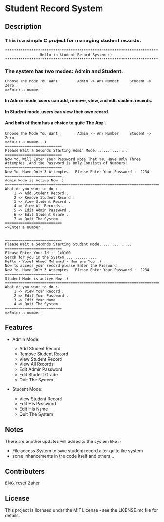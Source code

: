 # Student Record System

## Description
<h3>This is a simple C project for managing student records.</h3>

~~~
**********************************************************************
                Hello in Student Record System :)
**********************************************************************
~~~

<h3>The system has two modes: Admin and Student.</h3>

~~~
Choose The Mode You Want :       Admin -> Any Number     Student -> Zero
=>Enter a number:
~~~

<h4>In Admin mode, users can add, remove, view, and edit student records.</h4>
<h4>In Student mode, users can view their own record.</h4>
<h4>And both of them has a choice to quite The App .</h4>

~~~
Choose The Mode You Want :       Admin -> Any Number     Student -> Zero
=>Enter a number: 1
==========================
Please Wait a Seconds Starting Admin Mode...............
==========================
Now You Will Enter Your Password Note That You Have Only Three Attemptes ,And the Password is Only Consists of Numbers!
==========================
Now You Have Only 3 Attemptes   Please Enter Your Password :  1234
==========================
Admin Mode is Active Now :)
============================================================================================
What do you want to do :-
    1 => Add Student Record .
    2 => Remove Student Record .
    3 => View Student Record .
    4 => View All Records .
    5 => Edit Admin Password .
    6 => Edit Student Grade .
    7 => Quit The System .
==========================
=>Enter a number:


==========================
Please Wait a Seconds Starting Student Mode...............
==========================
Please Enter Your Id :  100100
Serch for you in the System...............
Hello - Yosef Ahmed Mohamed - How are You :)
Now to access your record please Enter the Password .
Now You Have Only 3 Attemptes   Please Enter Your Password :  1234
==========================
Student Mode is Active Now :)
============================================================================================
What do you want to do :-
    1 => View Your Record .
    2 => Edit Your Password .
    3 => Edit Your Name .
    4 => Quit The System .
==========================
=>Enter a number: 
~~~



## Features
- Admin Mode:
  - Add Student Record
  - Remove Student Record
  - View Student Record
  - View All Records
  - Edit Admin Password
  - Edit Student Grade
  - Quit The System

- Student Mode:
  - View Student Record
  - Edit His Password
  - Edit His Name
  - Quit The System

## Notes
There are another updates will added to the system like :-
 - File access System to save student record after quite the system
 - some inhancements in the code itself and others...

## Contributers 
 ENG.Yosef Zaher

## License
This project is licensed under the MIT License - see the LICENSE.md file for details.

